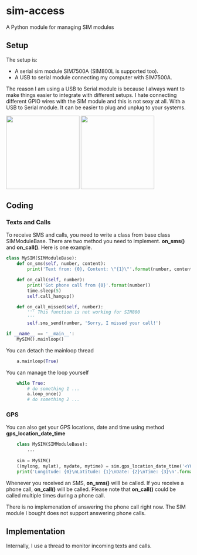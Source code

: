 # sim-access
A Python module for managing SIM modules


## Setup
The setup is:
- A serial sim module SIM7500A (SIM800L is supported too).
- A USB to serial module connecting my computer with SIM7500A. 

The reason I am using a USB to Serial module is because I always want to make things easier to integrate with different setups. I hate connecting different GPIO wires with the SIM module and this is not sexy at all. With a USB to Serial module. It can be easier to plug and unplug to your systems.

<img src="https://cdn10.bigcommerce.com/s-rs1s2e/products/1375/images/2743/SIM7500A-5__33469.1542867154.1280.1280.png?c=2" width=200> <img src="https://images-na.ssl-images-amazon.com/images/I/71Uo%2BlNcjTL._SX425_.jpg" width=200>


## Coding

### Texts and Calls

To receive SMS and calls, you need to write a class from base class SIMModuleBase. There are two method you need to implement. **on_sms()** and **on_call()**. Here is one example.

```python
class MySIM(SIMModuleBase):
    def on_sms(self, number, content):
        print('Text from: {0}, Content: \"{1}\"'.format(number, content))

    def on_call(self, number):
        print('Got phone call from {0}'.format(number))
        time.sleep(5)
        self.call_hangup()

    def on_call_missed(self, number):
        ''' This function is not working for SIM800
        '''
        self.sms_send(number, 'Sorry, I missed your call!')

if __name__ == '__main__':
    MySIM().mainloop()

```

You can detach the mainloop thread

``` python
    a.mainloop(True)
```

You can manage the loop yourself

``` python
    while True:
        # do something 1 ...
        a.loop_once()
        # do something 2 ...
```

### GPS

You can also get your GPS locations, date and time using method **gps_location_date_time**

``` python
    class MySIM(SIMModuleBase):
        ...
    
    sim = MySIM()
    ((mylong, mylat), mydate, mytime) = sim.gps_location_date_time('<YOUR APN>')
    print('Longitude: {0}\nLatitude: {1}\nDate: {2}\nTime: {3}\n'.format(mylong, mylat, mydate, mytime))
```


Whenever you received an SMS, **on_sms()** willl be called. If you receive a phone call, **on_call()** will be called. Please note that **on_call()** could be called multiple times during a phone call.

There is no implemenation of answering the phone call right now. The SIM module I bought does not support answering phone calls.

## Implementation

Internally, I use a thread to monitor incoming texts and calls.
